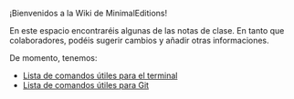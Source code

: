 ¡Bienvenidos a la Wiki de MinimalEditions!

En este espacio encontraréis algunas de las notas de clase. En tanto que colaboradores, podéis sugerir cambios y añadir otras informaciones. 

De momento, tenemos: 

* [Lista de comandos útiles para el terminal](https://github.com/susannalles/MinimalEditions/wiki/Lista-Comandos-Terminal)
* [Lista de comandos útiles para Git](https://github.com/susannalles/MinimalEditions/wiki/Lista-Comandos-Git)
